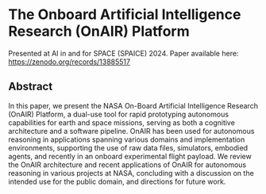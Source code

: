 # The Onboard Artificial Intelligence Research (OnAIR) Platform

Presented at AI in and for SPACE (SPAICE) 2024.
Paper available here: https://zenodo.org/records/13885517

## Abstract

In this paper, we present the NASA On-Board Artificial Intelligence Research (OnAIR) Platform, a dual-use tool for rapid prototyping autonomous capabilities for earth and space missions, serving as both a cognitive architecture and a software pipeline.
OnAIR has been used for autonomous reasoning in applications spanning various domains and implementation environments, supporting the use of raw data files, simulators, embodied agents, and recently in an onboard experimental flight payload.
We review the OnAIR architecture and recent applications of OnAIR for autonomous reasoning in various projects at NASA, concluding with a discussion on the intended use for the public domain, and directions for future work.  